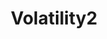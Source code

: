 ---
title: "Volatility2"
description: "Classic memory forensics framework (version 2) for analyzing RAM dumps with Python 2 compatibility and a robust plugin ecosystem."
platforms: ["windows", "macos", "linux", "cli"]
categories: ["Memory Forensics", "Windows Forensics"]
tags: ["memory-analysis", "incident-response", "malware-detection", "forensics", "legacy-tool"]
url: "https://www.volatilityfoundation.org/"
github: "https://github.com/volatilityfoundation/volatility"
documentation: "https://github.com/volatilityfoundation/volatility/wiki/command-reference/"
logo: "images/volatility.png"
---